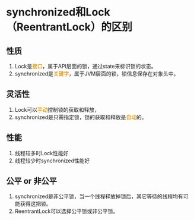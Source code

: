 # synchronized和Lock（ReentrantLock）的区别

## 性质
1. Lock是<font color=#dea32c>**接口**</font>，属于API层面的锁，通过state来标识锁的状态。
2. synchronized是<font color=#dea32c>**关键字**</font>，属于JVM层面的锁，锁信息保存在对象头中。

## 灵活性
1. Lock可以<font color=#dea32c>**手动**</font>控制锁的获取和释放，
2. synchronized是只需指定锁，锁的获取和释放是<font color=#dea32c>**自动**</font>的。

## 性能
1. 线程较多时Lock性能好
2. 线程较少时synchronized性能好

## 公平 or 非公平
1. synchronized是非公平锁，当一个线程释放掉锁后，其它等待的线程均有可能获得这把锁。
2. ReentrantLock可以选择公平锁或非公平锁。
